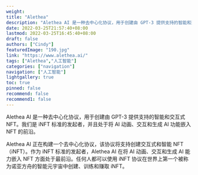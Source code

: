 ```yaml
---
weight: 
title: "Alethea"
description: "Alethea AI 是一种去中心化协议，用于创建由 GPT-3 提供支持的智能和交互式 NFT。我们是 iNFT 标准的发起者，并且处于将 AI 动画、交互和生成 AI 功能嵌入 NFT 的前沿。"
date: 2022-03-25T21:57:40+08:00
lastmod: 2022-03-25T16:45:40+08:00
draft: false
authors: ["Cindy"]
featuredImage: "190.jpg"
link: "https://www.alethea.ai/"
tags: ["Alethea","人工智能"]
categories: ["navigation"]
navigation: ["人工智能"]
lightgallery: true
toc: true
pinned: false
recommend: false
recommend1: false
---
```

Alethea AI 是一种去中心化协议，用于创建由 GPT-3 提供支持的智能和交互式 NFT。我们是 iNFT 标准的发起者，并且处于将 AI 动画、交互和生成 AI 功能嵌入 NFT 的前沿。

Alethea AI 正在构建一个去中心化协议，该协议将支持创建交互式和智能 NFT（iNFT）。作为 iNFT 标准的发起者，Alethea AI 在将 AI 动画、交互和生成 AI 能力嵌入 NFT 方面处于最前沿。任何人都可以使用 iNFT 协议在世界上第一个被称为诺亚方舟的智能元宇宙中创建、训练和赚取 iNFT。